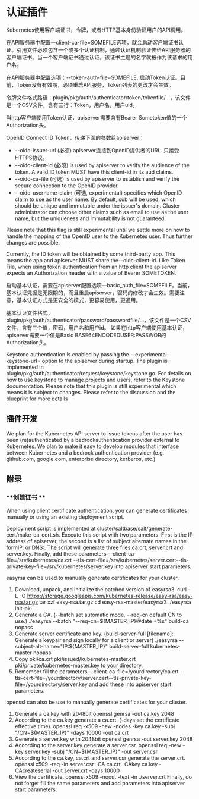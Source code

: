 # **认证插件**

Kubernetes使用客户端证书，令牌，或者HTTP基本身份验证用户的API调用。

在API服务器中配置—client-ca-file=SOMEFILE选项，就会启动客户端证书认证。引用文件必须包含一个或多个认证机制，通过认证机制验证传给API服务器的客户端证书。当一个客户端证书通过认证，该证书主题的名字就被作为该请求的用户名。

在API服务器中配置选项：--token-auth-file=SOMEFILE, 启动Token认证。目前，Token没有有效期，必须重启API服务，Token列表的更改才会生效。

令牌文件格式路径：plugin/pkg/auth/authenticator/token/tokenfile/...，该文件是一个CSV文件，含有三行：Token，用户名，用户uid。

当http客户端使用Token认证，apiserver需要含有Bearer Sometoken值的一个Authorization头。

OpenID Connect ID Token，传递下面的参数给apiserver：
- --oidc-issuer-url (必须) apiserver连接到OpenID提供者的URL. 只接受HTTPS协议。
- --oidc-client-id (必须) is used by apiserver to verify the audience of the token. A valid ID token MUST have this client-id in its aud claims.
- --oidc-ca-file (可选) is used by apiserver to establish and verify the secure connection to the OpenID provider.
- --oidc-username-claim (可选, experimental) specifies which OpenID claim to use as the user name. By default, sub will be used, which should be unique and immutable under the issuer's domain. Cluster administrator can choose other claims such as email to use as the user name, but the uniqueness and immutability is not guaranteed.

Please note that this flag is still experimental until we settle more on how to handle the mapping of the OpenID user to the Kubernetes user. Thus further changes are possible.

Currently, the ID token will be obtained by some third-party app. This means the app and apiserver MUST share the--oidc-client-id.
Like Token File, when using token authentication from an http client the apiserver expects an Authorization header with a value of Bearer SOMETOKEN.


启动基本认证，需要在apiserver配置选项—basic_auth_file=SOMEFILE。当前，基本认证凭据是无限期的，而且重启apiserver，密码的修改才会生效。需要注意，基本认证方式是更安全的模式，更容易使用，更通用。

基本认证文件格式，plugin/pkg/auth/authenticator/password/passwordfile/...，该文件是一个CSV文件，含有三个值，密码，用户名和用户id。
如果在http客户端使用基本认证，apiserver需要一个值是Basic BASE64ENCODEDUSER:PASSWOR的Authorization头。

Keystone authentication is enabled by passing the --experimental-keystone-url=<AuthURL> option to the apiserver during startup. The plugin is implemented in plugin/pkg/auth/authenticator/request/keystone/keystone.go. For details on how to use keystone to manage projects and users, refer to the Keystone documentation. Please note that this plugin is still experimental which means it is subject to changes. Please refer to the discussion and the blueprint for more details

## **插件开发** 

We plan for the Kubernetes API server to issue tokens after the user has been (re)authenticated by a bedrockauthentication provider external to Kubernetes. We plan to make it easy to develop modules that interface between Kubernetes and a bedrock authentication provider (e.g. github.com, google.com, enterprise directory, kerberos, etc.)

## **附录**

### **创建证书 **
When using client certificate authentication, you can generate certificates manually or using an existing deployment script.

Deployment script is implemented at cluster/saltbase/salt/generate-cert/make-ca-cert.sh. Execute this script with two parameters. First is the IP address of apiserver, the second is a list of subject alternate names in the formIP:<ip-address> or DNS:<dns-name>. The script will generate three files:ca.crt, server.crt and server.key. Finally, add these parameters --client-ca-file=/srv/kubernetes/ca.crt --tls-cert-file=/srv/kubernetes/server.cert--tls-private-key-file=/srv/kubernetes/server.key into apiserver start parameters.

easyrsa can be used to manually generate certificates for your cluster.

1.	Download, unpack, and initialize the patched version of easyrsa3.
curl -L -O https://storage.googleapis.com/kubernetes-release/easy-rsa/easy-rsa.tar.gz tar xzf easy-rsa.tar.gz cd easy-rsa-master/easyrsa3 ./easyrsa init-pki
2.	Generate a CA. (--batch set automatic mode. --req-cn default CN to use.)
./easyrsa --batch "--req-cn=${MASTER_IP}@date +%s" build-ca nopass
3.	Generate server certificate and key. (build-server-full [filename]: Generate a keypair and sign locally for a client or server)
./easyrsa --subject-alt-name="IP:${MASTER_IP}" build-server-full kubernetes-master nopass
4.	Copy pki/ca.crt pki/issued/kubernetes-master.crt pki/private/kubernetes-master.key to your directory.
5.	Remember fill the parameters --client-ca-file=/yourdirectory/ca.crt --tls-cert-file=/yourdirectory/server.cert--tls-private-key-file=/yourdirectory/server.key and add these into apiserver start parameters.

openssl can also be use to manually generate certificates for your cluster.
1.	Generate a ca.key with 2048bit openssl genrsa -out ca.key 2048
2.	According to the ca.key generate a ca.crt. (-days set the certificate effective time). openssl req -x509 -new -nodes -key ca.key -subj "/CN=${MASTER_IP}" -days 10000 -out ca.crt
3.	Generate a server.key with 2048bit openssl genrsa -out server.key 2048
4.	According to the server.key generate a server.csr. openssl req -new -key server.key -subj "/CN=${MASTER_IP}" -out server.csr
5.	According to the ca.key, ca.crt and server.csr generate the server.crt. openssl x509 -req -in server.csr -CA ca.crt -CAkey ca.key -CAcreateserial -out server.crt -days 10000
6.	View the certificate. openssl x509 -noout -text -in ./server.crt Finally, do not forget fill the same parameters and add parameters into apiserver start parameters.
